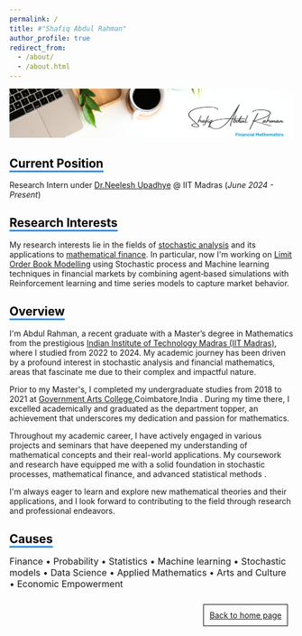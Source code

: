 ```yaml
---
permalink: /
title: #"Shafiq Abdul Rahman"
author_profile: true
redirect_from: 
  - /about/
  - /about.html
---
```

![Image Alt Text](/images/3.png)

<!-- Comment this line -->
## <span style="border-bottom: 3px solid #1E90FF; color: black;">Current Position</span>
Research Intern under [Dr.Neelesh Upadhye](https://math.iitm.ac.in/neelesh)  @ IIT Madras  (_June 2024 - Present_)

## <span style="border-bottom: 3px solid #1E90FF; color: black;">Research Interests</span>
My research interests lie in the fields of [stochastic analysis](https://en.wikipedia.org/wiki/Stochastic_process) and its applications to [mathematical finance](https://en.wikipedia.org/wiki/Mathematical_finance). In particular, now I'm working on [Limit Order Book Modelling](https://www.5minutefinance.org/concepts/the-limit-order-book) using Stochastic process and Machine learning techniques in financial markets by combining agent‑based simulations  with Reinforcement learning and time series models to capture market behavior.


## <span style="border-bottom: 3px solid #1E90FF; color: black;">Overview</span>
 I'm Abdul Rahman, a recent graduate with a Master’s degree in Mathematics from the prestigious [Indian Institute of Technology Madras (IIT Madras)](https://www.iitm.ac.in/), where I studied from 2022 to 2024. My academic journey has been driven by a profound interest in stochastic analysis and financial mathematics, areas that fascinate me due to their complex and impactful nature.

Prior to my Master's, I completed my undergraduate studies from 2018 to 2021 at [Government Arts College](https://gacbe.ac.in/mathematics-faculty.html),Coimbatore,India . During my time there, I excelled academically and graduated as the department topper, an achievement that underscores my dedication and passion for mathematics.

Throughout my academic career, I have actively engaged in various projects and seminars that have deepened my understanding of mathematical concepts and their real-world applications. My coursework and research have equipped me with a solid foundation in stochastic processes, mathematical finance, and advanced statistical methods .

I'm always eager to learn and explore new mathematical theories and their applications, and I look forward to contributing to the field through research and professional endeavors.


<!-- ## Get in touch
- Email: [abdulrahman.officiallink@gmail.com](abdulrahman.iitm.math@gmail.com)
- LinkedIn: [Abdul Rahman](https://www.linkedin.com/in/abdul-rahman-s/) -->

## <span style="border-bottom: 3px solid #1E90FF; color: black;">Causes</span>
<p style="font-size:16px;"> Finance • Probability • Statistics • Machine learning • Stochastic models •  Data Science • Applied Mathematics  • Arts and Culture • Economic Empowerment</p>

<div style="border: 1px solid black; padding: 10px; margin: 10px; display: inline-block; float: right;">
  <a href="https://sites.google.com/view/shafiq-abdulrahman-iitm/home">Back to home page</a>
</div>


